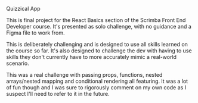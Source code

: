 Quizzical App

This is final project for the React Basics section of the Scrimba Front End Developer course. It's presented as solo challenge, with no guidance and a Figma file to work from.

This is deliberately challenging and is designed to use all skills learned on the course so far. It's also designed to challenge the dev with having to use skills they don't currently have to more accurately mimic a real-world scenario.

This was a real challenge with passing props, functions, nested arrays/nested mapping and conditional rendering all featuring. It was a lot of fun though and I was sure to rigorously comment on my own code as I suspect I'll need to refer to it in the future.
